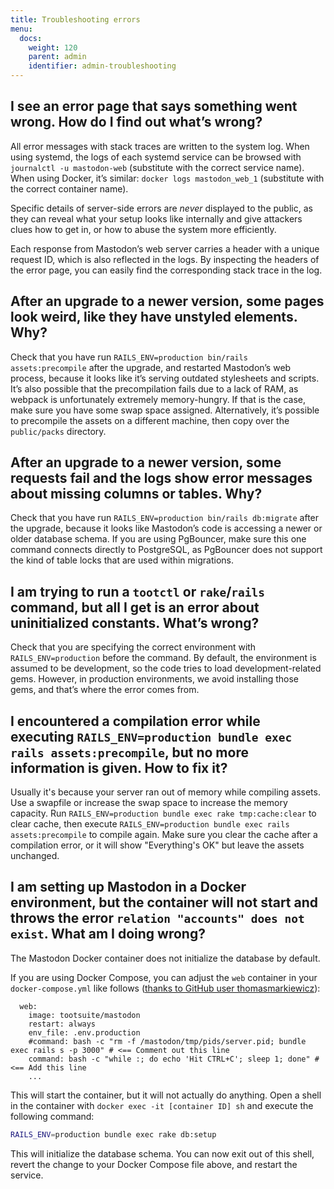 ```yaml
---
title: Troubleshooting errors
menu:
  docs:
    weight: 120
    parent: admin
    identifier: admin-troubleshooting
---
```


## **I see an error page that says something went wrong. How do I find out what’s wrong?**

All error messages with stack traces are written to the system log. When using systemd, the logs of each systemd service can be browsed with `journalctl -u mastodon-web` (substitute with the correct service name). When using Docker, it’s similar: `docker logs mastodon_web_1` (substitute with the correct container name).

Specific details of server-side errors are _never_ displayed to the public, as they can reveal what your setup looks like internally and give attackers clues how to get in, or how to abuse the system more efficiently.

Each response from Mastodon’s web server carries a header with a unique request ID, which is also reflected in the logs. By inspecting the headers of the error page, you can easily find the corresponding stack trace in the log.

## **After an upgrade to a newer version, some pages look weird, like they have unstyled elements. Why?**

Check that you have run `RAILS_ENV=production bin/rails assets:precompile` after the upgrade, and restarted Mastodon’s web process, because it looks like it’s serving outdated stylesheets and scripts. It’s also possible that the precompilation fails due to a lack of RAM, as webpack is unfortunately extremely memory-hungry. If that is the case, make sure you have some swap space assigned. Alternatively, it’s possible to precompile the assets on a different machine, then copy over the `public/packs` directory.

## **After an upgrade to a newer version, some requests fail and the logs show error messages about missing columns or tables. Why?**

Check that you have run `RAILS_ENV=production bin/rails db:migrate` after the upgrade, because it looks like Mastodon’s code is accessing a newer or older database schema. If you are using PgBouncer, make sure this one command connects directly to PostgreSQL, as PgBouncer does not support the kind of table locks that are used within migrations.

## **I am trying to run a `tootctl` or `rake`/`rails` command, but all I get is an error about uninitialized constants. What’s wrong?**

Check that you are specifying the correct environment with `RAILS_ENV=production` before the command. By default, the environment is assumed to be development, so the code tries to load development-related gems. However, in production environments, we avoid installing those gems, and that’s where the error comes from.

## **I encountered a compilation error while executing `RAILS_ENV=production bundle exec rails assets:precompile`, but no more information is given. How to fix it?**

Usually it's because your server ran out of memory while compiling assets. Use a swapfile or increase the swap space to increase the memory capacity. Run `RAILS_ENV=production bundle exec rake tmp:cache:clear` to clear cache, then execute `RAILS_ENV=production bundle exec rails assets:precompile` to compile again. Make sure you clear the cache after a compilation error, or it will show "Everything's OK" but leave the assets unchanged.

## **I am setting up Mastodon in a Docker environment, but the container will not start and throws the error `relation "accounts" does not exist`. What am I doing wrong?**

The Mastodon Docker container does not initialize the database by default.

If you are using Docker Compose, you can adjust the `web` container in your `docker-compose.yml` like follows ([thanks to GitHub user thomasmarkiewicz](https://github.com/mastodon/mastodon/issues/14670#issuecomment-734423954)):

```
  web:
    image: tootsuite/mastodon
    restart: always
    env_file: .env.production
    #command: bash -c "rm -f /mastodon/tmp/pids/server.pid; bundle exec rails s -p 3000" # <== Comment out this line
    command: bash -c "while :; do echo 'Hit CTRL+C'; sleep 1; done" # <== Add this line
    ...
```

This will start the container, but it will not actually do anything.
Open a shell in the container with `docker exec -it [container ID] sh` and execute the following command:

```sh
RAILS_ENV=production bundle exec rake db:setup
```

This will initialize the database schema. You can now exit out of this shell, revert the change to your Docker Compose file above, and restart the service.